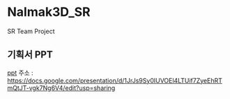 # Nalmak3D_SR
 SR Team Project

## 기획서 PPT
 [ppt](https://docs.google.com/presentation/d/1JrJs9Sy0IUVOEl4LTUif7ZyeEhRTmQtJT-vgk7Ng6V4/edit?usp=sharing, "PPT link")
주소 : <https://docs.google.com/presentation/d/1JrJs9Sy0IUVOEl4LTUif7ZyeEhRTmQtJT-vgk7Ng6V4/edit?usp=sharing>
